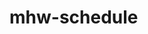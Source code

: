 # mhw-schedule

<!--
[![npm](https://img.shields.io/npm/v/mhw-schedule)](https://www.npmjs.com/package/mhw-schedule)
![npm bundle size](https://img.shields.io/bundlephobia/minzip/mhw-schedule)
![node-current](https://img.shields.io/node/v/mhw-schedule)
-->
